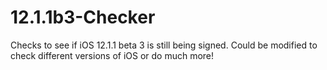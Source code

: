# 12.1.1b3-Checker
Checks to see if iOS 12.1.1 beta 3 is still being signed. Could be modified to check different versions of iOS or do much more!
